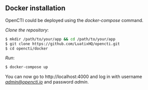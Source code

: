 ## Docker installation

OpenCTI could be deployed using the *docker-compose* command.

*Clone the repository*:
```bash
$ mkdir /path/to/your/app && cd /path/to/your/app
$ git clone https://github.com/LuatixHQ/opencti.git
$ cd opencti/docker
```

*Run*:
```bash
$ docker-compose up
```

You can now go to http://localhost:4000 and log in with username *admin@opencti.io* and password *admin*.
